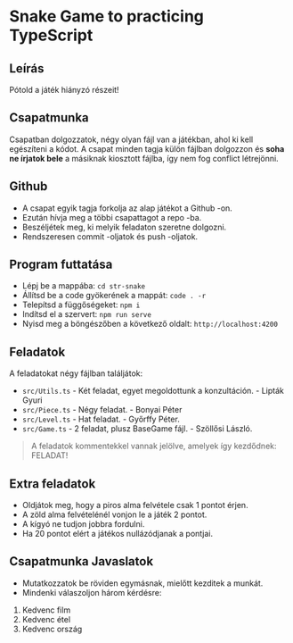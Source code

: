 # Snake Game to practicing TypeScript

## Leírás
Pótold a játék hiányzó részeit!

## Csapatmunka
Csapatban dolgozzatok, négy olyan fájl van a játékban, ahol ki kell egészíteni 
a kódot. A csapat minden tagja külön fájlban dolgozzon és __soha ne írjatok 
bele__ a másiknak kiosztott fájlba, így nem fog conflict létrejönni.

## Github
- A csapat egyik tagja forkolja az alap játékot a Github -on. 
- Ezután hívja meg a többi csapattagot a repo -ba.
- Beszéljétek meg, ki melyik feladaton szeretne dolgozni.
- Rendszeresen commit -oljatok és push -oljatok.

## Program futtatása
- Lépj be a mappába: `cd str-snake`
- Állítsd be a code gyökerének a mappát: `code . -r`
- Telepítsd a függőségeket: `npm i`
- Indítsd el a szervert: `npm run serve`
- Nyisd meg a böngészőben a következő oldalt: `http://localhost:4200`

## Feladatok
A feladatokat négy fájlban találjátok:
- `src/Utils.ts` - Két feladat, egyet megoldottunk a konzultáción. - Lipták Gyuri
- `src/Piece.ts` - Négy feladat. - Bonyai Péter
- `src/Level.ts` - Hat feladat. - Győrffy Péter.
- `src/Game.ts` - 2 feladat, plusz BaseGame fájl. - Szöllősi László.

> A feladatok kommentekkel vannak jelölve, amelyek így kezdődnek: FELADAT!

## Extra feladatok
- Oldjátok meg, hogy a piros alma felvétele csak 1 pontot érjen.
- A zöld alma felvételénél vonjon le a játék 2 pontot.
- A kígyó ne tudjon jobbra fordulni.
- Ha 20 pontot elért a játékos nullázódjanak a pontjai.

## Csapatmunka Javaslatok
- Mutatkozzatok be röviden egymásnak, mielőtt kezditek a munkát.
- Mindenki válaszoljon három kérdésre:
1. Kedvenc film
1. Kedvenc étel
1. Kedvenc ország
